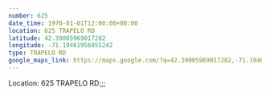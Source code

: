 ```yaml
---
number: 625
date_time: 1970-01-01T12:00:00+00:00
location: 625 TRAPELO RD
latitude: 42.39005969017282
longitude: -71.19461956955242
type: TRAPELO RD
google_maps_link: https://maps.google.com/?q=42.39005969017282,-71.19461956955242
---
```


Location: 625 TRAPELO RD;;;
